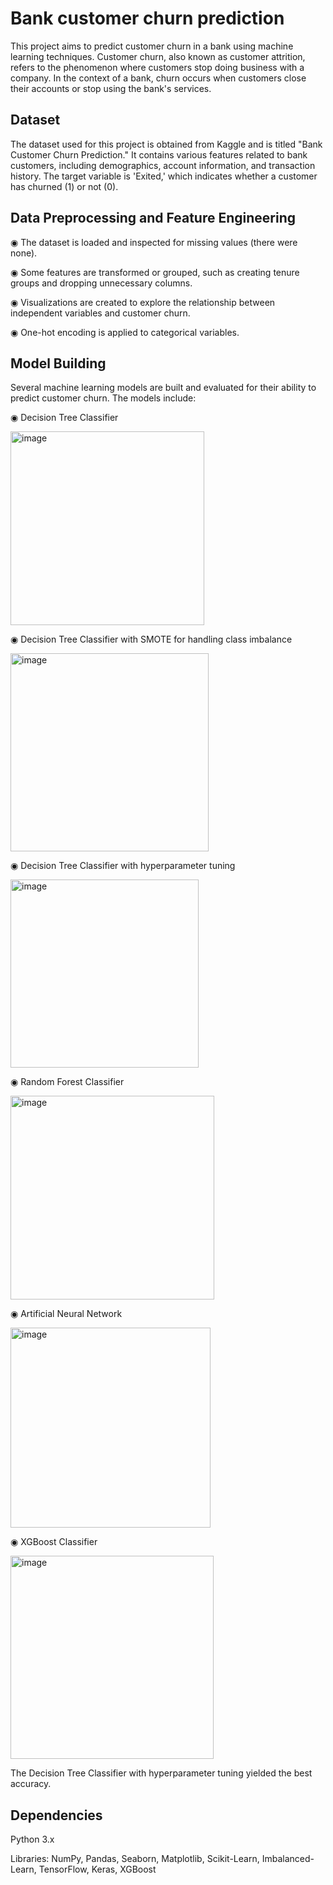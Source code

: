
# Bank customer churn prediction

This project aims to predict customer churn in a bank using machine learning techniques. Customer churn, also known as customer attrition, refers to the phenomenon where customers stop doing business with a company. In the context of a bank, churn occurs when customers close their accounts or stop using the bank's services.


## Dataset
The dataset used for this project is obtained from Kaggle and is titled "Bank Customer Churn Prediction." It contains various features related to bank customers, including demographics, account information, and transaction history. The target variable is 'Exited,' which indicates whether a customer has churned (1) or not (0).
## Data Preprocessing and Feature Engineering
◉ The dataset is loaded and inspected for missing values (there were none).

◉ Some features are transformed or grouped, such as creating tenure groups and dropping unnecessary columns.

◉ Visualizations are created to explore the relationship between independent variables and customer churn.

◉ One-hot encoding is applied to categorical variables.
## Model Building
Several machine learning models are built and evaluated for their ability to predict customer churn. The models include:

◉ Decision Tree Classifier

<img width="310" alt="image" src="https://github.com/navya-s-g/bank-customer-churn/assets/133527949/bdc24f17-56fe-485c-a356-85b0cfbc2514">

◉ Decision Tree Classifier with SMOTE for handling class imbalance

<img width="317" alt="image" src="https://github.com/navya-s-g/bank-customer-churn/assets/133527949/0bc55669-d558-4e7a-96a5-31abcb601fa2">

◉ Decision Tree Classifier with hyperparameter tuning

<img width="301" alt="image" src="https://github.com/navya-s-g/bank-customer-churn/assets/133527949/cec83f79-e22b-4b84-9104-7a5c0aeba2f8">

◉ Random Forest Classifier

<img width="326" alt="image" src="https://github.com/navya-s-g/bank-customer-churn/assets/133527949/56df7048-770e-4349-9b56-75d36843dee6">

◉ Artificial Neural Network

<img width="320" alt="image" src="https://github.com/navya-s-g/bank-customer-churn/assets/133527949/f592dc14-43d4-4e3c-9f89-9d0f74bc3fb4">

◉ XGBoost Classifier

<img width="325" alt="image" src="https://github.com/navya-s-g/bank-customer-churn/assets/133527949/0fd665fb-ce0a-4342-bc8d-8ba6e0c608f3">

The Decision Tree Classifier with hyperparameter tuning yielded the best accuracy.


## Dependencies
Python 3.x

Libraries: NumPy, Pandas, Seaborn, Matplotlib, Scikit-Learn, Imbalanced-Learn, TensorFlow, Keras, XGBoost
